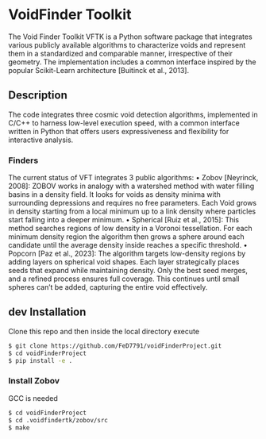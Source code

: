 # VoidFinder Toolkit
The Void Finder Toolkit VFTK is a Python software package that integrates various publicly available algorithms to characterize voids and represent them in a standardized and comparable manner, irrespective of their geometry. The implementation includes a common interface inspired by the popular Scikit-Learn architecture [Buitinck et al., 2013].

## Description
The code integrates three cosmic void detection algorithms, implemented in C/C++ to harness low-level execution speed, with a common interface written in Python that offers users expressiveness and flexibility for interactive analysis.

### Finders

The current status of VFT integrates 3 public algorithms:
• Zobov [Neyrinck, 2008]: ZOBOV works in analogy with a watershed method with water filling basins in a density field. It looks for voids as density minima with surrounding depressions and requires no free parameters. Each Void grows in density starting from a local minimum up to a link density where particles start falling into a deeper minimum.
• Spherical [Ruiz et al., 2015]: This method searches regions of low density in a Voronoi tessellation. For each minimum density region the algorithm then grows a sphere around each candidate until the average density inside reaches a specific threshold.
• Popcorn [Paz et al., 2023]: The algorithm targets low-density regions by adding layers on spherical void shapes. Each layer strategically places seeds that expand while maintaining density. Only the best seed merges, and a refined process ensures full coverage. This continues until small spheres can’t be added, capturing the entire void effectively.

## dev Installation

Clone this repo and then inside the local directory execute

```bash
$ git clone https://github.com/FeD7791/voidFinderProject.git
$ cd voidFinderProject
$ pip install -e .
```
### Install Zobov
GCC is needed
```bash
$ cd voidFinderProject
$ cd .voidfindertk/zobov/src
$ make
```







